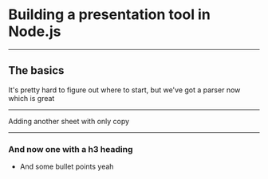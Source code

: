 # Building a presentation tool in Node.js

---
## The basics
It's pretty hard to figure out where to start, but we've got a parser now which is great

---
Adding another sheet with only copy

___
### And now one with a h3 heading
- And some bullet points yeah
